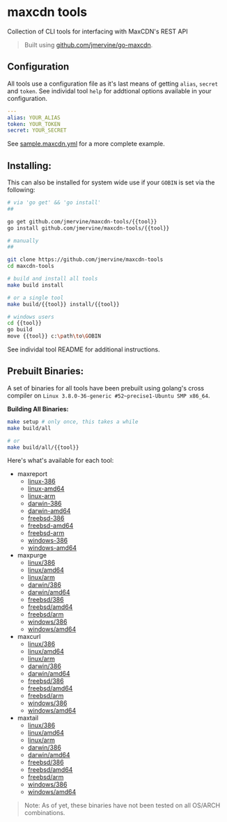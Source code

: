 maxcdn tools
============

Collection of CLI tools for interfacing with MaxCDN's REST API

> Built using [github.com/jmervine/go-maxcdn](https://github.com/jmervine/go-maxcdn).

Configuration
-------------

All tools use a configuration file as it's last means of getting `alias`, `secret` and
`token`. See individal tool `help` for addtional options available in your configuration.

```yaml
---
alias: YOUR_ALIAS
token: YOUR_TOKEN
secret: YOUR_SECRET
```

See [sample.maxcdn.yml](sample.maxcdn.yml) for a more complete example.


Installing:
-----------

This can also be installed for system wide use if your `GOBIN` is set via the following:

```bash
# via 'go get' && 'go install'
##

go get github.com/jmervine/maxcdn-tools/{{tool}}
go install github.com/jmervine/maxcdn-tools/{{tool}}

# manually
##

git clone https://github.com/jmervine/maxcdn-tools
cd maxcdn-tools

# build and install all tools
make build install

# or a single tool
make build/{{tool}} install/{{tool}}

# windows users
cd {{tool}}
go build
move {{tool}} c:\path\to\GOBIN
```

See individal tool README for additional instructions.

Prebuilt Binaries:
------------------

A set of binaries for all tools have been prebuilt using golang's cross compiler on `Linux 3.8.0-36-generic #52~precise1-Ubuntu SMP x86_64`.

**Building All Binaries:**

```bash
make setup # only once, this takes a while
make build/all

# or
make build/all/{{tool}}
```

Here's what's available for each tool:

- maxreport
    - [linux-386](https://github.com/jmervine/maxcdn-tools/raw/master/maxreport/builds/linux/386/maxpurge)
    - [linux-amd64](https://github.com/jmervine/maxcdn-tools/raw/master/maxreport/builds/linux/amd64/maxpurge)
    - [linux-arm](https://github.com/jmervine/maxcdn-tools/raw/master/maxreport/builds/linux/arm/maxpurge)
    - [darwin-386](https://github.com/jmervine/maxcdn-tools/raw/master/maxreport/builds/darwin/386/maxpurge)
    - [darwin-amd64](https://github.com/jmervine/maxcdn-tools/raw/master/maxreport/builds/darwin/amd64/maxpurge)
    - [freebsd-386](https://github.com/jmervine/maxcdn-tools/raw/master/maxreport/builds/freebsd/386/maxpurge)
    - [freebsd-amd64](https://github.com/jmervine/maxcdn-tools/raw/master/maxreport/builds/freebsd/amd64/maxpurge)
    - [freebsd-arm](https://github.com/jmervine/maxcdn-tools/raw/master/maxreport/builds/freebsd/arm/maxpurge)
    - [windows-386](https://github.com/jmervine/maxcdn-tools/raw/master/maxreport/builds/windows/386/maxpurge.exe)
    - [windows-amd64](https://github.com/jmervine/maxcdn-tools/raw/master/maxreport/builds/windows/amd64/maxpurge.exe)
- maxpurge
    - [linux/386](https://github.com/jmervine/maxcdn-tools/raw/master/maxpurge/builds/linux/386/maxpurge)
    - [linux/amd64](https://github.com/jmervine/maxcdn-tools/raw/master/maxpurge/builds/linux/amd64/maxpurge)
    - [linux/arm](https://github.com/jmervine/maxcdn-tools/raw/master/maxpurge/builds/linux/arm/maxpurge)
    - [darwin/386](https://github.com/jmervine/maxcdn-tools/raw/master/maxpurge/builds/darwin/386/maxpurge)
    - [darwin/amd64](https://github.com/jmervine/maxcdn-tools/raw/master/maxpurge/builds/darwin/amd64/maxpurge)
    - [freebsd/386](https://github.com/jmervine/maxcdn-tools/raw/master/maxpurge/builds/freebsd/386/maxpurge)
    - [freebsd/amd64](https://github.com/jmervine/maxcdn-tools/raw/master/maxpurge/builds/freebsd/amd64/maxpurge)
    - [freebsd/arm](https://github.com/jmervine/maxcdn-tools/raw/master/maxpurge/builds/freebsd/arm/maxpurge)
    - [windows/386](https://github.com/jmervine/maxcdn-tools/raw/master/maxpurge/builds/windows/386/maxpurge.exe)
    - [windows/amd64](https://github.com/jmervine/maxcdn-tools/raw/master/maxpurge/builds/windows/amd64/maxpurge.exe)
- maxcurl
    - [linux/386](https://github.com/jmervine/maxcdn-tools/raw/master/maxcurl/builds/linux/386/maxcurl)
    - [linux/amd64](https://github.com/jmervine/maxcdn-tools/raw/master/maxcurl/builds/linux/amd64/maxcurl)
    - [linux/arm](https://github.com/jmervine/maxcdn-tools/raw/master/maxcurl/builds/linux/arm/maxcurl)
    - [darwin/386](https://github.com/jmervine/maxcdn-tools/raw/master/maxcurl/builds/darwin/386/maxcurl)
    - [darwin/amd64](https://github.com/jmervine/maxcdn-tools/raw/master/maxcurl/builds/darwin/amd64/maxcurl)
    - [freebsd/386](https://github.com/jmervine/maxcdn-tools/raw/master/maxcurl/builds/freebsd/386/maxcurl)
    - [freebsd/amd64](https://github.com/jmervine/maxcdn-tools/raw/master/maxcurl/builds/freebsd/amd64/maxcurl)
    - [freebsd/arm](https://github.com/jmervine/maxcdn-tools/raw/master/maxcurl/builds/freebsd/arm/maxcurl)
    - [windows/386](https://github.com/jmervine/maxcdn-tools/raw/master/maxcurl/builds/windows/386/maxcurl.exe)
    - [windows/amd64](https://github.com/jmervine/maxcdn-tools/raw/master/maxcurl/builds/windows/amd64/maxcurl.exe)
- maxtail
    - [linux/386](https://github.com/jmervine/maxcdn-tools/raw/master/maxtail/builds/linux/386/maxtail)
    - [linux/amd64](https://github.com/jmervine/maxcdn-tools/raw/master/maxtail/builds/linux/amd64/maxtail)
    - [linux/arm](https://github.com/jmervine/maxcdn-tools/raw/master/maxtail/builds/linux/arm/maxtail)
    - [darwin/386](https://github.com/jmervine/maxcdn-tools/raw/master/maxtail/builds/darwin/386/maxtail)
    - [darwin/amd64](https://github.com/jmervine/maxcdn-tools/raw/master/maxtail/builds/darwin/amd64/maxtail)
    - [freebsd/386](https://github.com/jmervine/maxcdn-tools/raw/master/maxtail/builds/freebsd/386/maxtail)
    - [freebsd/amd64](https://github.com/jmervine/maxcdn-tools/raw/master/maxtail/builds/freebsd/amd64/maxtail)
    - [freebsd/arm](https://github.com/jmervine/maxcdn-tools/raw/master/maxtail/builds/freebsd/arm/maxtail)
    - [windows/386](https://github.com/jmervine/maxcdn-tools/raw/master/maxtail/builds/windows/386/maxtail.exe)
    - [windows/amd64](https://github.com/jmervine/maxcdn-tools/raw/master/maxtail/builds/windows/amd64/maxtail.exe)

> Note: As of yet, these binaries have not been tested on all OS/ARCH combinations.

